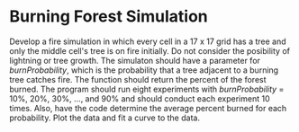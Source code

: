 # Burning Forest Simulation

Develop a fire simulation in which every cell in a 17 x 17 grid has a tree and only the middle cell's tree is on fire initially. Do not consider the posibility of lightning or tree growth. The simulaton should have a parameter for _burnProbability_, which is the probability that a tree adjacent to a burning tree catches fire. The function should return the percent of the forest burned. The program should run eight experiments with _burnProbability_ = 10%, 20%, 30%, ..., and 90% and should conduct each experiment 10 times. Also, have the code determine the average percent burned for each probability. Plot the data and fit a curve to the data.
